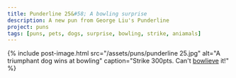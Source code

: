 ```yaml
---
title: Punderline 25&#58; A bowling surprise
description: A new pun from George Liu's Punderline
project: puns
tags: [puns, pets, dogs, surprise, bowling, strike, aniamals]
---
```



{% include post-image.html 
    src="/assets/puns/punderline 25.jpg"
    alt="A triumphant dog wins at bowling"
    caption="Strike 300pts. Can't <u>bowlieve</u> it!"
    %}
